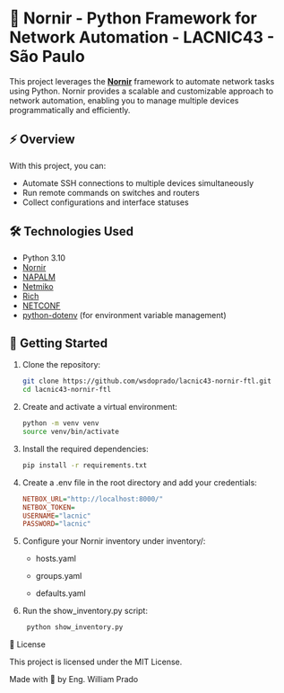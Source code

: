 # 🤖 Nornir - Python Framework for Network Automation - LACNIC43 - São Paulo

This project leverages the **[Nornir](https://nornir.tech/)** framework to automate network tasks using Python. Nornir provides a scalable and customizable approach to network automation, enabling you to manage multiple devices programmatically and efficiently.

## ⚡ Overview

With this project, you can:

- Automate SSH connections to multiple devices simultaneously
- Run remote commands on switches and routers
- Collect configurations and interface statuses

## 🛠️ Technologies Used

- Python 3.10
- [Nornir](https://nornir.tech/)
- [NAPALM](https://napalm.readthedocs.io/) 
- [Netmiko](https://github.com/ktbyers/netmiko)
- [Rich](https://github.com/Textualize/rich) 
- [NETCONF](https://h4ndzdatm0ld.github.io/nornir_netconf/)
- [python-dotenv](https://pypi.org/project/python-dotenv/) (for environment variable management)

## 🚀 Getting Started

1. Clone the repository:
   ```bash
   git clone https://github.com/wsdoprado/lacnic43-nornir-ftl.git
   cd lacnic43-nornir-ftl

2. Create and activate a virtual environment:
   ```bash
   python -m venv venv
   source venv/bin/activate

3. Install the required dependencies:
   ```bash
   pip install -r requirements.txt

4. Create a .env file in the root directory and add your credentials:
   ```ini
   NETBOX_URL="http://localhost:8000/"
   NETBOX_TOKEN=
   USERNAME="lacnic"
   PASSWORD="lacnic"
5. Configure your Nornir inventory under inventory/:

    - hosts.yaml

    - groups.yaml

    - defaults.yaml

6. Run the show_inventory.py script:
   ```bash
    python show_inventory.py

📄 License

This project is licensed under the MIT License.

Made with 🧠 by Eng. William Prado
   

